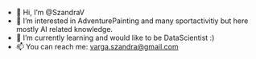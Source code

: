 - 👋 Hi, I’m @SzandraV
- 👀 I’m interested in AdventurePainting and many sportactivitiy but here mostly AI related knowledge.
- 🌱 I’m currently learning and would like to be DataScientist :)
- 📫 You can reach me: varga.szandra@gmail.com

<!---
SzandraV/SzandraV is a ✨ special ✨ repository because its `README.md` (this file) appears on your GitHub profile.
You can click the Preview link to take a look at your changes.
--->
